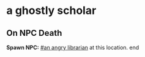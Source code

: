 # a ghostly scholar
## On NPC Death

**Spawn NPC:**  [\#an angry librarian](/npc/111015) at this location.
end